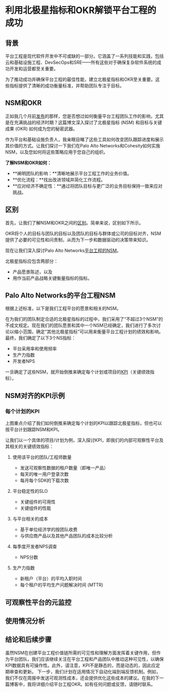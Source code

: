 # 利用北极星指标和OKR解锁平台工程的成功

## 背景

平台工程是现代软件开发中不可或缺的一部分。它涵盖了一系列技能和实践，包括云和基础设施工程、DevSecOps和SRE——所有这些对于确保复杂软件系统的成功开发和运营都至关重要。

为了推动成功并确保平台工程的最佳性能，建立北极星指标和OKR至关重要。这些指标提供了清晰的成功衡量标准，并帮助团队专注于目标。

## NSM和OKR

正如我几个月前[发布](https://www.linkedin.com/feed/update/urn:li:activity:7020153031744790528/)的那样，您是否想过如何衡量平台工程团队工作的影响，尤其是在充满挑战的经济时期？这篇博文深入探讨了北极星指标 (NSM) 和目标与关键成果 (OKR) 如何成为您的秘密武器。

作为平台和基础设施负责人，我亲眼目睹了这些工具如何改变团队跟踪进度和展示其价值的方式。让我们探讨一下我们在Palo Alto Networks和Cohesity如何实施NSM，以及您如何将这些策略应用于您自己的组织。

**了解NSM和OKR如何：**

* **阐明团队的影响：**清晰地展示平台工程工作的业务价值。
* **优化流程：**找出改进领域并简化工作流程。
* **应对经济不确定性：**通过将团队目标与更广泛的业务目标保持一致来应对挑战。

## 区别

首先，让我们了解NSM和OKR之间的[区别](https://www.slingshotapp.io/blog/north-star-metric)。简单来说，区别如下所示。

OKR将个人的目标与团队的目标以及团队的目标与群体或公司的目标对齐，NSM提供了必要的可见性和问责制，从而为下一步和数据驱动的决策带来知识。

现在让我们深入探讨Palo Alto Networks[平台工程的NSM](https://www.linkedin.com/post/edit/7025957335961391104/#)。

北极星指标应包含两部分：

* 产品愿景陈述，以及
* 用作当前产品战略关键衡量指标的指标。

## Palo Alto Networks的平台工程NSM

根据上述标准，以下是我们工程平台的愿景和相关的NSM。

在为我们的团队制定合适的北极星指标的过程中，我们采用了“不超过3个NSM”的不成文规定。现在我们的团队愿景和其中一个NSM已经确定，我们进行了多次讨论以缩小范围，确定“其他北极星指标”可以用来衡量平台工程计划的绩效和影响。最终，我们确定了以下3个NS指标：

* 平台采用率和使用频率
* 生产力指数
* 开发者NPS

一旦确定了这些NSM，就开始倒推来确定每个计划或项目的[KPI](/wise-engineering/platform-engineering-kpis-6a3215f0ee14)（关键绩效指标）。

## NSM对齐的KPI示例

### 每个计划的KPI

上图重点介绍了我们如何倒推来确定每个计划的KPI以跟踪北极星指标，但也可以按平台计划跟踪NSM和KPI。

让我们以一个具体的项目/计划为例，深入探讨KPI，即我们的内部可观察性平台及其相关的关键绩效指标：

1. 使用该平台的团队/工程师数量
    * 发送可观察性数据的租户数量（即唯一产品）
    * 每天的唯一用户登录次数
    * 每月每个SDK的下载次数

2. 平台稳定性的SLO
    * 关键组件的可用性
    * 关键组件的性能

3. 与平台相关的成本
    * 基于单位经济学的按团队收费
    * 与供应商产品以及其他产品团队的成本比较分析

4. 每季度开发者NPS调查
    * NPS分数

5. 生产力指数
    * 新租户（平台）的平均入职时间
    * 每个租户的平均生产问题解决时间 (MTTR)


## 可观察性平台的元监控

## 使用情况分析

## 结论和后续步骤

虽然NSM在创建平台工程价值链所需的可见性和理解方面发挥着关键作用，但作为平台团队，我们应该继续关注在平台工程和产品团队中推动这种可见性，以确保KPI数据具有可操作性。此外，请注意，KPI不是静态的，而是动态的，因此应定期审查和更新。
下一步，我们计划在适用情况下自动化端到端反馈机制。例如，我们不仅在周报中发送可观测性成本，还会提供优化这些成本的建议。在我的下一篇博客中，我将详细介绍平台工程OKR。如有任何问题或反馈，请随时联系。